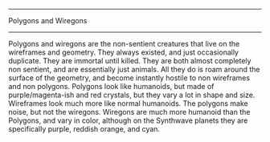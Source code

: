 ___________________________
Polygons and Wiregons
___________________________
Polygons and wiregons are the non-sentient creatures that live on the wireframes and geometry. They always existed, and just occasionally duplicate. They are immortal until killed. They are both almost completely non sentient, and are essentially just animals. All they do is roam around the surface of the geometry, and become instantly hostile to non wireframes and non polygons. Polygons look like humanoids, but made of purple/magenta-ish and red crystals, but they vary a lot in shape and size. Wireframes look much more like normal humanoids. The polygons make noise, but not the wiregons. Wiregons are much more humanoid than the Polygons, and vary in color, although on the Synthwave planets they are specifically purple, reddish orange, and cyan.
